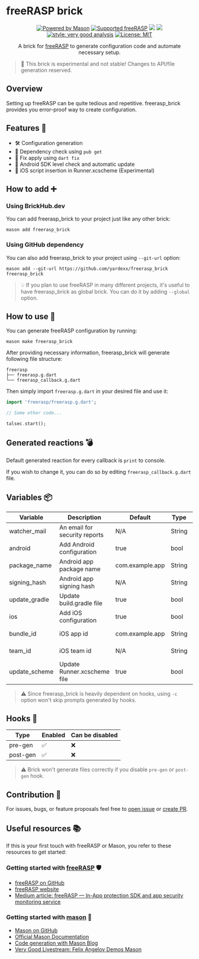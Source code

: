 # freeRASP brick

<p align="center">
<a href="https://github.com/felangel/mason"><img src="https://img.shields.io/endpoint?url=https%3A%2F%2Ftinyurl.com%2Fmason-badge" alt="Powered by Mason"></a>
<a href="https://pub.dev/packages/freerasp"><img src="https://img.shields.io/badge/Supported%20freeRASP-%5E3.0.0-brightgreen" alt="Supported freeRASP"/></a>
<a href="https://github.com/yardexx/freerasp_brick/actions/workflows/brick_workflow.yml"><img src="https://github.com/yardexx/freerasp_brick/actions/workflows/brick_workflow.yml/badge.svg"/></a>
<a href="https://codecov.io/gh/yardexx/freerasp_brick"><img src="https://codecov.io/gh/yardexx/freerasp_brick/branch/master/graph/badge.svg?token=300N5C20OB"/></a>
<a href="https://pub.dev/packages/very_good_analysis"><img src="https://img.shields.io/badge/style-very_good_analysis-B22C89.svg" alt="style: very good analysis"></a>
<a href="https://opensource.org/licenses/MIT"><img src="https://img.shields.io/badge/license-MIT-purple.svg" alt="License: MIT"></a>
</p> 

<p align="center">
A brick for <a href="https://pub.dev/packages/freerasp">freeRASP</a> to generate configuration code 
and automate necessary setup.
</p>

> 🚧 This brick is experimental and not stable! Changes to API/file generation reserved.

## Overview
Setting up freeRASP can be quite tedious and repetitive. freerasp_brick provides you error-proof 
way to create configuration.

## Features 🧰
- 🛠 Configuration generation
- 🎯 Dependency check using `pub get`
- 🔧 Fix apply using `dart fix`
- 🤖 Android SDK level check and automatic update
- 🍎 iOS script insertion in Runner.xcscheme (Experimental)

## How to add ➕

### Using BrickHub.dev
You can add freerasp_brick to your project just like any other brick:
```shell
mason add freerasp_brick
```

### Using GitHub dependency
You can also add freerasp_brick to your project using `--git-url` option:
```shell
mason add --git-url https://github.com/yardexx/freerasp_brick freerasp_brick
```

> 💡 If you plan to use freeRASP in many different projects, it's useful to have freerasp_brick as global brick. You can do it by adding `--global` option.

## How to use 🚀

You can generate freeRASP configuration by running:
```shell
mason make freerasp_brick
```

After providing necessary information, freerasp_brick will generate following file structure:
```
freerasp
├── freerasp.g.dart
└── freerasp_callback.g.dart
```

Then simply import `freerasp.g.dart` in your desired file and use it:
```dart
import 'freerasp/freerasp.g.dart';

// Some other code...

talsec.start();
```

## Generated reactions 💣

Default generated reaction for every callback is `print` to console.

If you wish to change it, you can do so by editing `freerasp_callback.g.dart` file.

## Variables 📦
| Variable      | Description                   | Default         | Type   | Conditional | When            |
|---------------|-------------------------------|-----------------|--------|-------------|-----------------|
| watcher_mail  | An email for security reports | N/A             | String | false       | N/A             |
| android       | Add Android configuration     | true            | bool   | false       | N/A             |
| package_name  | Android app package name      | com.example.app | String | true        | android == true |
| signing_hash  | Android app signing hash      | N/A             | String | true        | android == true |
| update_gradle | Update build.gradle file      | true            | bool   | true        | android == true |
| ios           | Add iOS configuration         | true            | bool   | false       | N/A             |
| bundle_id     | iOS app id                    | com.example.app | String | true        | ios == true     |
| team_id       | iOS team id                   | N/A             | String | true        | ios == true     |
| update_scheme | Update Runner.xcscheme file   | true            | bool   | true        | ios == true     |

> ⚠ Since freerasp_brick is heavily dependent on hooks, using `-c` option won't skip prompts generated by hooks.

## Hooks 🎣
| Type     | Enabled | Can be disabled |
|----------|---------|-----------------|
| pre-gen  | ✅       | ❌               |
| post-gen | ✅       | ❌               |

> ⚠ Brick won't generate files correctly if you disable `pre-gen` or `post-gen` hook.

## Contribution 🤝
For issues, bugs, or feature proposals feel free to [open issue](https://github.com/yardexx/freerasp_brick/issues) 
or [create PR](https://github.com/yardexx/freerasp_brick/pulls). 

## Useful resources 📚
If this is your first touch with freeRASP or Mason, you refer to these resources to get started:

### Getting started with [freeRASP][freerasp-pubdev] 🛡
- [freeRASP on GitHub][freerasp-github]
- [freeRASP website][freerasp-website]
- [Medium article: freeRASP — In-App protection SDK and app security monitoring service][freerasp-medium]

### Getting started with [mason][mason-github]  🧱
- [Mason on GitHub][mason-github]
- [Official Mason Documentation][mason-docs]
- [Code generation with Mason Blog][mason-blog]
- [Very Good Livestream: Felix Angelov Demos Mason][mason-yt]

[mason-github]: https://github.com/felangel/mason

[mason-docs]: https://github.com/felangel/mason/tree/master/packages/mason_cli#readme

[mason-blog]: https://verygood.ventures/blog/code-generation-with-mason

[mason-yt]: https://youtu.be/G4PTjA6tpTU

[freerasp-github]: https://github.com/talsec/Free-RASP-Flutter

[freerasp-pubdev]: https://pub.dev/packages/freerasp

[freerasp-website]: https://www.talsec.app/freerasp-in-app-protection-security-talsec

[freerasp-medium]: https://medium.com/geekculture/freerasp-in-app-protection-sdk-and-app-security-monitoring-service-de12d8e49400
